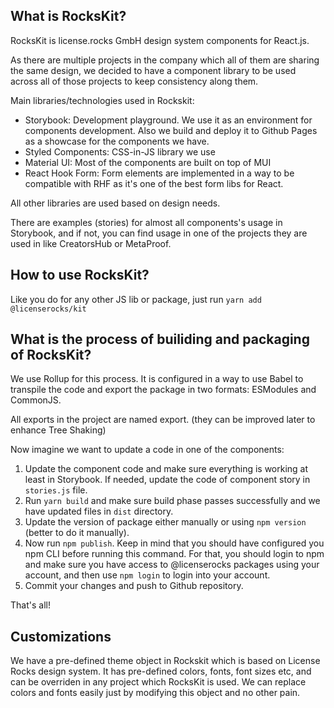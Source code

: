 ## What is RocksKit?

RocksKit is license.rocks GmbH design system components for React.js.

As there are multiple projects in the company which all of them are sharing the same design, we decided to have a component library to be used across all of those projects to keep consistency along them.

Main libraries/technologies used in Rockskit:

- Storybook: Development playground. We use it as an environment for components development. Also we build and deploy it to Github Pages as a showcase for the components we have.
- Styled Components: CSS-in-JS library we use
- Material UI: Most of the components are built on top of MUI
- React Hook Form: Form elements are implemented in a way to be compatible with RHF as it's one of the best form libs for React.

All other libraries are used based on design needs.

There are examples (stories) for almost all components's usage in Storybook, and if not, you can find usage in one of the projects they are used in like CreatorsHub or MetaProof.

## How to use RocksKit?

Like you do for any other JS lib or package, just run `yarn add @licenserocks/kit`

## What is the process of builiding and packaging of RocksKit?

We use Rollup for this process. It is configured in a way to use Babel to transpile the code and export the package in two formats: ESModules and CommonJS.

All exports in the project are named export. (they can be improved later to enhance Tree Shaking)

Now imagine we want to update a code in one of the components:

1. Update the component code and make sure everything is working at least in Storybook. If needed, update the code of component story in `stories.js` file.
2. Run `yarn build` and make sure build phase passes successfully and we have updated files in `dist` directory.
3. Update the version of package either manually or using `npm version` (better to do it manually).
4. Now run `npm publish`. Keep in mind that you should have configured you npm CLI before running this command. For that, you should login to npm and make sure you have access to @licenserocks packages using your account, and then use `npm login` to login into your account.
5. Commit your changes and push to Github repository.

That's all!

## Customizations

We have a pre-defined theme object in Rockskit which is based on License Rocks design system. It has pre-defined colors, fonts, font sizes etc, and can be overriden in any project which RocksKit is used. We can replace colors and fonts easily just by modifying this object and no other pain.
